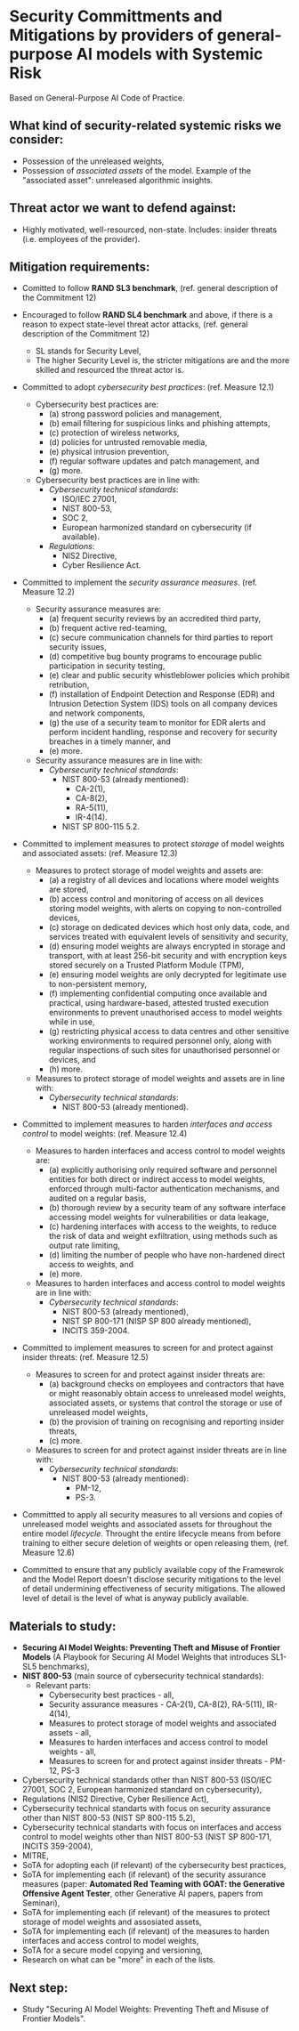 # Security Committments and Mitigations by providers of general-purpose AI models with Systemic Risk
Based on General-Purpose AI Code of Practice.

## What kind of security-related systemic risks we consider:
- Possession of the unreleased weights,
- Possession of *associated assets* of the model. Example of the "associated asset": unreleased algorithmic insights.

## Threat actor we want to defend against:
- Highly motivated, well-resourced, non-state. Includes: insider threats (i.e. employees of the provider).

## Mitigation requirements:
- Comitted to follow **RAND SL3 benchmark**, 
(ref. general description of the Commitment 12)
- Encouraged to follow **RAND SL4 benchmark** and above, if there is a reason to expect state-level threat actor attacks, 
(ref. general description of the Commitment 12)
	+ SL stands for Security Level,
	+ The higher Security Level is, the stricter mitigations are and the more skilled and resourced the threat actor is.
- Committed to adopt *cybersecurity best practices*:
(ref. Measure 12.1)
	+ Cybersecurity best practices are:
		* (a) strong password policies and management,
		* (b) email filtering for suspicious links and phishing attempts,
		* (c) protection of wireless networks,
		* (d) policies for untrusted removable media,
		* (e) physical intrusion prevention, 
		* (f) regular software updates and patch management, and
		* (g) more.
	+ Cybersecurity best practices are in line with:
		* *Cybersecurity technical standards*:
			- ISO/IEC 27001, 
			- NIST 800-53,
			- SOC 2,
			- European harmonized standard on cybersecurity (if available).
		* *Regulations*:
			- NIS2 Directive,
			- Cyber Resilience Act.
- Committed to implement the *security assurance measures*.
(ref. Measure 12.2)
	+ Security assurance measures are:
		* (a) frequent security reviews by an accredited third party,
		* (b) frequent active red-teaming,
		* (c) secure communication channels for third parties to report security issues,
		* (d) competitive bug bounty programs to encourage public participation in security testing,
		* (e) clear and public security whistleblower policies which prohibit retribution,
		* (f) installation of Endpoint Detection and Response (EDR) and Intrusion Detection System (IDS) tools on all company devices and network components,
		* (g) the use of a security team to monitor for EDR alerts and perform incident handling, response and recovery for security breaches in a timely manner, and
		* (e) more.
	+ Security assurance measures are in line with:
		* *Cybersecurity technical standards*:
			- NIST 800-53 (already mentioned):
				+ CA-2(1),
				+ CA-8(2),
				+ RA-5(11),
				+ IR-4(14).
			- NIST SP 800-115 5.2.
- Committed to implement measures to protect *storage* of model weights and associated assets:
(ref. Measure 12.3)
	+ Measures to protect storage of model weights and assets are:
		* (a) a registry of all devices and locations where model weights are stored,
		* (b) access control and monitoring of access on all devices storing model weights, with alerts on copying to non-controlled devices,
		* (c) storage on dedicated devices which host only data, code, and services treated with equivalent levels of sensitivity and security,
		* (d) ensuring model weights are always encrypted in storage and transport, with at least 256-bit security and with encryption keys stored securely on a Trusted Platform Module (TPM),
		* (e) ensuring model weights are only decrypted for legitimate use to non-persistent memory,
		* (f) implementing confidential computing once available and practical, using hardware-based, attested trusted execution environments to prevent unauthorised access to model weights while in use,
		* (g) restricting physical access to data centres and other sensitive working environments to required personnel only, along with regular inspections of such sites for unauthorised personnel or devices, and
		* (h) more.
	+ Measures to protect storage of model weights and assets are in line with:
		* *Cybersecurity technical standards*:
			- NIST 800-53 (already mentioned).
- Committed to implement measures to harden *interfaces and access control* to model weights:
(ref. Measure 12.4)
	+ Measures to harden interfaces and access control to model weights are:
		* (a) explicitly authorising only required software and personnel entities for both direct or indirect access to model weights, enforced through multi-factor authentication mechanisms, and audited on a regular basis,
		* (b) thorough review by a security team of any software interface accessing model weights for vulnerabilities or data leakage,
		* (c) hardening interfaces with access to the weights, to reduce the risk of data and weight exfiltration, using methods such as output rate limiting,
		* (d) limiting the number of people who have non-hardened direct access to weights, and
		* (e) more.
	+ Measures to harden interfaces and access control to model weights are in line with:
		* *Cybersecurity technical standards*:
			- NIST 800-53 (already mentioned),
			- NIST SP 800-171 (NISP SP 800 already mentioned),
			- INCITS 359-2004.
- Committed to implement measures to screen for and protect against insider threats:
(ref. Measure 12.5)
	+ Measures to screen for and protect against insider threats are:
		* (a) background checks on employees and contractors that have or might reasonably obtain access to unreleased model weights, associated assets, or systems that control the storage or use of unreleased model weights,
		* (b) the provision of training on recognising and reporting insider threats,
		* (c) more.
	+ Measures to screen for and protect against insider threats are in line with:
		* *Cybersecurity technical standards*:
			- NIST 800-53 (already mentioned):
				+ PM-12,
				+ PS-3.
- Committted to apply all security measures to all versions and copies of unreleased model weights and associated assets for throughout the entire model *lifecycle*. Throught the entire lifecycle means from before training to either secure deletion of weights or open releasing them,
(ref. Measure 12.6)

- Committed to ensure that any publicly available copy of the Framewrok and the Model Report doesn't disclose security mitigations to the level of detail undermining effectiveness of security mitigations. The allowed level of detail is the level of what is anyway publicly available.

## Materials to study:
- **Securing AI Model Weights: Preventing Theft and Misuse of Frontier Models** (A Playbook for Securing AI Model Weights that introduces SL1-SL5 benchmarks),
- **NIST 800-53** (main source of cybersecurity technical standards):
	+ Relevant parts:
		* Cybersecurity best practices - all,
		* Security assurance measures - CA-2(1), CA-8(2), RA-5(11), IR-4(14),
		* Measures to protect storage of model weights and associated assets - all,
		* Measures to harden interfaces and access control to model weights - all,
		* Measures to screen for and protect against insider threats - PM-12, PS-3
- Cybersecurity technical standards other than NIST 800-53 (ISO/IEC 27001, SOC 2, European harmonized standard on cybersecurity),
- Regulations (NIS2 Directive, Cyber Resilience Act),
- Cybersecurity technical standarts with focus on security assurance other than NIST 800-53 (NIST SP 800-115 5.2),
- Cybersecurity technical standarts with focus on interfaces and access control to model weights other than NIST 800-53 (NIST SP 800-171, INCITS 359-2004),
- MITRE,
- SoTA for adopting each (if relevant) of the cybersecurity best practices,
- SoTA for implementing each (if relevant) of the security assurance measures (paper: **Automated Red Teaming with GOAT: the Generative Offensive Agent Tester**, other Generative AI papers, papers from Seminari),
- SoTA for implementing each (if relevant) of the measures to protect storage of model weights and assosiated assets,
- SoTA for implementing each (if relevant) of the measures to harden interfaces and access control to model weights,
- SoTA for a secure model copying and versioning,
- Research on what can be "more" in each of the lists.

## Next step:
- Study "Securing AI Model Weights: Preventing Theft and Misuse of Frontier Models".
